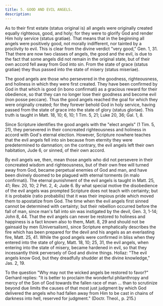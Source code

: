 ```yaml
---
title: 5. GOOD AND EVIL ANGELS.
description: 
---
```


As to their first estate (status original is) all angels were originally created equally righteous, good, and holy; for they were to glorify God and render Him holy service (status gratiae). That means that in the beginning all angels were positively good, not morally indifferent, nor tainted by a proclivity to evil. This is clear from the divine verdict "very good," Gen. 1, 31. That there are now two classes of angels, the good and the evil, is due to the fact that some angels did not remain in the original state, but of their own accord fell away from God into sin. From the state of grace (status gratiae) they thus passed into the state of misery (status miseriae).

The good angels are those who persevered in the goodness, righteousness, and holiness in which they were first created. They have been confirmed by God in that which is good (in bono confirmati) as a gracious reward for their obedience, so that they can no longer lose their goodness and become evil (non posse peccare). Thus the good angels reached the goal for which they were originally created; for they forever behold God in holy service, having passed from the state of grace into the state of glory (status gloriae). This truth is taught in Matt. 18, 10; 6, 10; 1 Tim. 5, 21; Luke 20, 36; Gal. 1, 8.

Since Scripture identifies the good angels with the "elect angels" (1 Tim. 5, 21), they persevered in their concreated righteousness and holiness in accord with God's eternal election. However, Scripture nowhere teaches that the evil angels fell into sin because from eternity they were predetermined to damnation; on the contrary, the evil angels left their own habitation, Jude 6, or sinned, of their own accord.

By evil angels we, then, mean those angels who did not persevere in their concreated wisdom and righteousness, but of their own free will turned away from God, became perpetual enemies of God and man, and have been divinely doomed to be plagued with eternal torments (in malo confirmati). The eternal punishment of the evil angels is taught in Matt. 25, 41; Rev. 20, 10; 2 Pet. 2, 4; Jude 6. By what special motive the disobedience of the evil angels was prompted Scripture does not teach with certainty; but it is probable (ratio probabilis) that it was their impious pride which moved them to apostatize from God. The time when the evil angels first sinned cannot be determined with certainty; but their rebellion occurred before the fall of man, since man's fall into sin was instigated by the devil, Gen. 3, 1-14; John 8, 44. That the evil angels can never be restored to holiness and happiness is a fact known also to them, Matt. 8, 29 and should not be gainsaid by men (Universalism), since Scripture emphatically describes the fire which has been prepared for the devil and his angels as an everlasting fire, Matt. 25, 41. While the good angels were confirmed in bliss when they entered into the state of glory, Matt. 18, 10; 25, 31, the evil angels, when entering into the state of misery, became hardened in evil, so that they incessantly think perversely of God and divine things. Hollaz: "The evil angels know God, but they dreadfully shudder at the divine knowledge," Jas. 2, 19.

To the question "Why may not the wicked angels be restored to favor?" Gerhard replies: "It is better to proclaim the wonderful philanthropy and mercy of the Son of God towards the fallen race of man ... than to scrutinize beyond due limits the causes of that most just judgment by which God delivered the angels who had fallen away from Him to be cast in chains of darkness into hell, reserved for judgment." (Doctr. Theol., p. 215.)